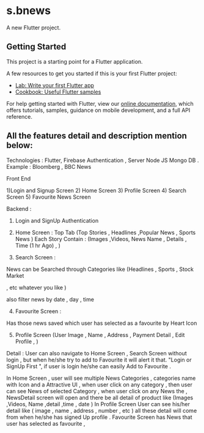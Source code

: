 # s.bnews

A new Flutter project.

## Getting Started

This project is a starting point for a Flutter application.

A few resources to get you started if this is your first Flutter project:

- [Lab: Write your first Flutter app](https://flutter.dev/docs/get-started/codelab)
- [Cookbook: Useful Flutter samples](https://flutter.dev/docs/cookbook)

For help getting started with Flutter, view our
[online documentation](https://flutter.dev/docs), which offers tutorials,
samples, guidance on mobile development, and a full API reference.

## All the features detail and description mention below:
Technologies : Flutter, Firebase Authentication , Server Node JS Mongo DB .
Example : Bloomberg , BBC News

Front End

1)Login and Signup Screen
2) Home Screen
3) Profile Screen
4) Search Screen
5) Favourite News Screen

Backend :

1) Login and SignUp Authentication
2) Home Screen :
Top Tab (Top Stories , Headlines ,Popular News , Sports News )
Each Story Contain : (Images ,Videos, News Name , Details , Time (1 hr Ago) , )

3) Search Screen :

News can be Searched through Categories like (Headlines , Sports , Stock Market

, etc whatever you like )

also filter news by date , day , time

4) Favourite Screen :

Has those news saved which user has selected as a favourite by Heart Icon

5) Profile Screen (User Image , Name , Address , Payment Detail , Edit Profile , )

Detail : User can also navigate to Home Screen , Search Screen without login , but when he/she try to
add to Favourite it will alert it that. "Login or SignUp First ", if user is login he/she can easily Add to
Favourite .

In Home Screen , user will see multiple News Categories , categories name with Icon and a Attractive UI ,
when user click on any category , then user can see News of selected Category ,
when user click on any News the , NewsDetail screen will open and there be all detail of product like
(Images ,Videos, Name ,detail ,time , date )
In Profile Screen User can see his/her detail like ( image , name , address , number , etc ) all these detail
will come from when he/she has signed Up profile .
Favourite Screen has News that user has selected as favourite ,